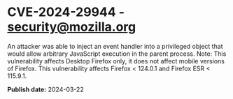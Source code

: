 # CVE-2024-29944 - security@mozilla.org

An attacker was able to inject an event handler into a privileged object that would allow arbitrary JavaScript execution in the parent process. Note: This vulnerability affects Desktop Firefox only, it does not affect mobile versions of Firefox. This vulnerability affects Firefox < 124.0.1 and Firefox ESR < 115.9.1.

**Publish date:** 2024-03-22
